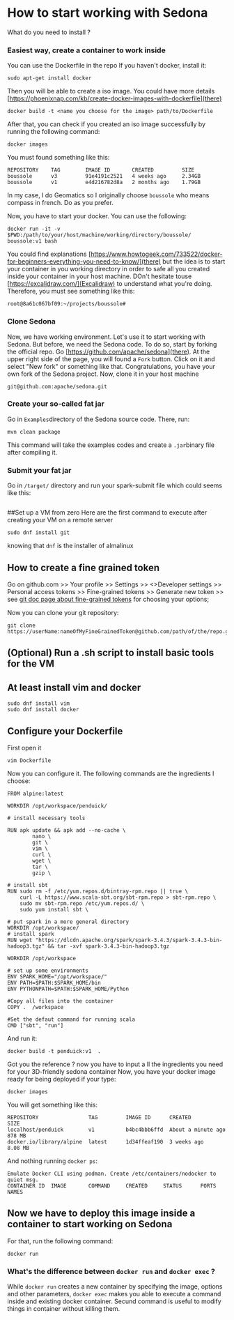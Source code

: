 # How to start working with Sedona
What do you need to install ?
### Easiest way, create a container to work inside
You can use the Dockerfile in the repo
If you haven't docker, install it:
```
sudo apt-get install docker
```
Then you will be able to create a iso image. You could have more details [https://phoenixnap.com/kb/create-docker-images-with-dockerfile](there)
```
docker build -t <name you choose for the image> path/to/Dockerfile

```
After that, you can check if you created an iso image successfully by running the following command:
```
docker images
```
You must found something like this:
```
REPOSITORY    TAG        IMAGE ID       CREATED         SIZE
boussole      v3         91e4191c2521   4 weeks ago     2.34GB
boussole      v1         e4d216782d8a   2 months ago    1.79GB
```
In my case, I do Geomatics so I originally choose `boussole` who
means compass in french. Do as you prefer.

Now, you have to start your docker. You can use the following:
```
docker run -it -v $PWD:/path/to/your/host/machine/working/directory/boussole/ boussole:v1 bash
```
You could find explanations [https://www.howtogeek.com/733522/docker-for-beginners-everything-you-need-to-know/](there) but the idea is to start your
container in you working directory in order to safe all you
created inside your container in your host machine. DOn't hesitate touse [https://excalidraw.com/](Excalidraw) to understand what you're doing.
Therefore, you must see something like this:
```
root@8a61c067bf09:~/projects/boussole#
```
### Clone Sedona
Now, we have working environment. Let's use it to start working with Sedona. But before, we need the Sedona code. To do so, start by forking the official
repo. Go [https://github.com/apache/sedona](there). At the upper right side of the page, you will found a `Fork` button. Click on it
and select "New fork" or something like that.
Congratulations, you have your own fork of the Sedona project.
Now, clone it in your host machine
```
git@github.com:apache/sedona.git
```
### Create your so-called fat jar
Go in `Examples`directory of the Sedona source code.
There, run:
```
mvn clean package
```
This command will take the examples codes and create a `.jar`binary file after compiling it.

### Submit your fat jar
Go in `/target/` directory and run your spark-submit file
which could seems like this:
```

```
##Set up a VM from zero
Here are the first command to execute after creating your VM on a remote server

```
sudo dnf install git
```
knowing that `dnf` is the installer of almalinux

## How to create a fine grained token
Go on github.com >> 
Your profile >> 
Settings >> 
<>Developer settings >> 
Personal access tokens >> 
Fine-grained tokens >>
Generate new token >>
see [git doc page about fine-grained tokens](https://docs.github.com/en/authentication/keeping-your-account-and-data-secure/managing-your-personal-access-tokens) for choosing your options;

Now you can clone your git repository:
```
git clone https://userName:nameOfMyFineGrainedToken@github.com/path/of/the/repo.git
```
## (Optional) Run a .sh script to install basic tools for the VM
## At least install vim and docker
```
sudo dnf install vim
sudo dnf install docker
```
## Configure your Dockerfile
First open it
```
vim Dockerfile
```
Now you can configure it. The following commands are the ingredients I choose:
```
FROM alpine:latest

WORKDIR /opt/workspace/penduick/

# install necessary tools

RUN apk update && apk add --no-cache \
        nano \
        git \
        vim \
        curl \
        wget \
        tar \
        gzip \

# install sbt
RUN sudo rm -f /etc/yum.repos.d/bintray-rpm.repo || true \
    curl -L https://www.scala-sbt.org/sbt-rpm.repo > sbt-rpm.repo \
    sudo mv sbt-rpm.repo /etc/yum.repos.d/ \
    sudo yum install sbt \

# put spark in a more general directory
WORKDIR /opt/workspace/
# install spark
RUN wget "https://dlcdn.apache.org/spark/spark-3.4.3/spark-3.4.3-bin-hadoop3.tgz" && tar -xvf spark-3.4.3-bin-hadoop3.tgz

WORKDIR /opt/workspace

# set up some environments
ENV SPARK_HOME="/opt/workspace/"
ENV PATH=$PATH:$SPARK_HOME/bin
ENV PYTHONPATH=$PATH:$SPARK_HOME/Python

#Copy all files into the container
COPY .  /workspace

#Set the defaut command for running scala
CMD ["sbt", "run"]
```
And run it:
```
docker build -t penduick:v1  .
```
Got you the reference ?
now you have to input a
ll the ingredients you need for your 3D-friendly sedona container
Now, you have your docker image ready for being deployed if your type:
```
docker images
```
You will get something like this:
```
REPOSITORY                TAG         IMAGE ID      CREATED             SIZE
localhost/penduick        v1          b4bc4bbb6ffd  About a minute ago  878 MB
docker.io/library/alpine  latest      1d34ffeaf190  3 weeks ago         8.08 MB
```
And nothing running `docker ps`:
```
Emulate Docker CLI using podman. Create /etc/containers/nodocker to quiet msg.
CONTAINER ID  IMAGE       COMMAND     CREATED     STATUS      PORTS       NAMES
```
## Now we have to deploy this image inside a container to start working on Sedona
For that, run the following command:
```
docker run
```
### What's the difference between `docker run` and `docker exec` ?
While `docker run` creates a new container by specifying the image, options and other
parameters, `docker exec` makes you able to execute a command inside and existing
docker container. Secund command is useful to modify things in container without
killing them.

